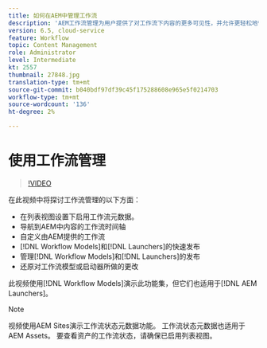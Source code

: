 ```yaml
---
title: 如何在AEM中管理工作流
description: 'AEM工作流管理为用户提供了对工作流下内容的更多可见性，并允许更轻松地管理工作流模型定义。 '
version: 6.5, cloud-service
feature: Workflow
topic: Content Management
role: Administrator
level: Intermediate
kt: 2557
thumbnail: 27848.jpg
translation-type: tm+mt
source-git-commit: b040bdf97df39c45f175288608e965e5f0214703
workflow-type: tm+mt
source-wordcount: '136'
ht-degree: 2%

---
```



# 使用工作流管理

>[!VIDEO](https://video.tv.adobe.com/v/27848/?quality=12&learn=on)

在此视频中将探讨工作流管理的以下方面：

+ 在列表视图设置下启用工作流元数据。
+ 导航到AEM中内容的工作流时间轴
+ 自定义由AEM提供的工作流
+ [!DNL Workflow Models]和[!DNL Launchers]的快速发布
+ 管理[!DNL Workflow Models]和[!DNL Launchers]的发布
+ 还原对工作流模型或启动器所做的更改

此视频使用[!DNL Workflow Models]演示此功能集，但它们也适用于[!DNL AEM Launchers]。


>[!NOTE]
>
> 视频使用AEM Sites演示工作流状态元数据功能。 工作流状态元数据也适用于AEM Assets。 要查看资产的工作流状态，请确保已启用列表视图。

